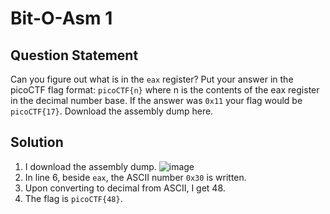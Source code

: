 # Bit-O-Asm 1

## Question Statement
Can you figure out what is in the ```eax``` register? Put your answer in the picoCTF flag format: ```picoCTF{n}``` where n is the contents of the eax register in the decimal number base. If the answer was ```0x11``` your flag would be ```picoCTF{17}```.
Download the assembly dump here.

## Solution
1. I download the assembly dump.
   ![image](https://github.com/user-attachments/assets/f99e4eaf-7c84-4aff-976f-25ef38e076d9)
2. In line 6, beside ```eax```, the ASCII number ```0x30``` is written.
3. Upon converting to decimal from ASCII, I get 48.
4. The flag is ```picoCTF{48}```.
